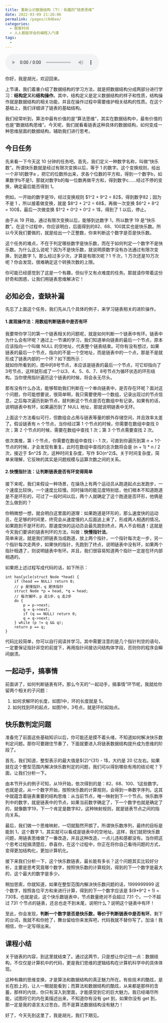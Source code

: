 ```yaml
---
title: 重新认识数据结构（下）：有趣的“链表思维”
date: 2022-03-09 21:26:06
permalink: /pages/c9d6ee/
categories:
  - 极客时间
  - 人人都能学会的编程入门课
tags:
  - 
---
```

<audio title="19.重新认识数据结构（下）：有趣的“链表思维”" src="https://static001.geekbang.org/resource/audio/c7/68/c7a1ebe0cbdf1f7a53b9e96937c40a68.mp3" controls="controls"></audio> 
<p>你好，我是胡光，欢迎回来。</p><p>上节课，我们着重介绍了数据结构的学习方法，就是把数据结构分成两部分进行学习：<strong>结构定义</strong>和<strong>结构操作</strong>。其中，结构定义是定义数据结构的样子和性质，结构操作就是数据结构的相关功能，并且在操作过程中需要维护相关结构的性质。在这个基础上，我们详细讲了链表的基础结构。</p><p>我们经常听到，算法中最有价值的是“算法思维”，其实在数据结构中，最有价值的也是“数据结构思维”。今天呢，我们就看看链表这种具体的数据结构，如何变成一种思维层面的数据结构，辅助我们进行思考。</p><h2>今日任务</h2><p>先来看一下今天这 10 分钟的任务吧。首先，我们定义一种数字名称，叫做“快乐数”。所谓快乐数就是经过有限次变换以后，等于 1 的数字。这个变换规则，给出一个非1的数字a ，把它的位数拎出来，求各个位数的平方和，得到一个数字b，如果数字b不是1，那就对数字b的每一位数再做平方和，得到数字c……经过不停的变换，确定最后能否得到 1。</p><p>例如，一开始的数字是19，经过变换规则  $1^2 + 9^2 = 82$，得到数字82；因为不是 1 ，所以接着做变换，就是 $8^2 + 2^2 = 68$，再做一次变换 $6^2 + 8^2 = 100$，最后一次做变换 $1^2 + 0^2 + 0^2 = 1$，得到了 1 以后，停止。</p><!-- [[[read_end]]] --><p>由于从 19 开始，通过有限次变换以后，能够到达数字 1，所以数字 19 是“快乐数”。在这个过程中，你应该明白，后面得到的82、68、100其实也是快乐数。所以今天我们要做的，就是给出一个正整数，你来判断这个数字是否是快乐数。</p><p>这个任务的难点，不在于判定哪些数字是快乐数，而在于如何判定一个数字不是快乐数。为什么这么说呢？因为不是快乐数，就说明原数字没有办法通过有限次变换，到达数字 1，那么经过多少次，才算是有限次呢？1 千次，1 万次还是10万次呢？你会发现，很难确定这个转换次数的上限。</p><p>你可能已经感觉到了这是一个有趣，但似乎又有点难度的任务。那就请你带着这份好奇和困惑，让我们用链表思维解决它！</p><h2>必知必会，查缺补漏</h2><p>先忘了上面这个任务，我们先从几个具体的例子，来学习链表相关的进阶操作。</p><h4>1.直观操作法：用数组判断链表中是否有环</h4><p>我要带你学习的第一个链表相关的问题呢，就是如何判断一个链表中有环。链表中为什么会有环呢？通过上一节课的学习，我们知道单向链表的最后一个节点，原本应该指向一个叫做 NULL 的空地址，代表整个链表结束。可你有没有想过，如果链表的最后一个节点，指向的不是一个空地址，而是链表中的一个点，那是不是就形成了链表内部的一个环？如下图所示：<br>
<img src="https://static001.geekbang.org/resource/image/25/fb/25e8197144387605db2862eecf68dffb.jpg" alt="" title="图1： 链表成环示意图"><br>
就如你所看到的，图中的8号节点，本应该是链表的最后一个节点，可它却指向了3号节点，这样就形成了一个以3、4、5、6、7、8号节点为循环状态的环形结构。当你使用指针遍历这个链表的时候，将会永无尽头。</p><p>那有没有什么办法，能够帮助我们判断在一个单向链表中，是否存在环呢？面对这个问题，你可能想要说，很简单啊，我只需要使用一个数组，记录出现过的节点信息，之后每次遍历到新节点，就判断这个节点是否在数组中有记录。如果有的话，说明链表中有环，如果遍历到了 NULL 地址，那就说明链表中无环。</p><p>上面这个方法看似可行，但数组会占用与链表等量的额外存储空间，并且效率太差了。假设链表有 n 个节点，当你经过第 1 个节点的时候，你需要在数组中查找 0 次；第 2 个节点的时候，需要在数组中查找 1 次；第 3 个节点需要查找 2 次。</p><p>依次类推，第 i 个节点，你需要在数组中查找 i - 1 次，可直到你遍历到第 n + 1个节点的时候，才会发现有重复。此时在数组中查找的总次数将会是 (n + 1) * n / 2 次，接近于 $n^2$ 次，这种时间复杂度，写作 $O(n^2)$。关于时间复杂度，简单来理解，它反映的其实是问题规模与运算次数之间的关系。</p><h4>2.快慢指针法：让判断链表是否有环变得简单</h4><p>接下来呢，我们来假设一种场景，在操场上有两个运动员从跑道起点出发跑步，一个速度比较快，一个速度比较慢。同时操场的能见度特别低，他们根本不知道跑道是不是环形的，可过了一段时间以后，两个人就确定了这个跑道是否环形，他俩是怎么做到的？</p><p>你稍微想一想，就会明白这里面的道理：如果跑道是环形的，那么速度快的运动员，在足够的时间里，终究会从速度慢的人后面追上来了，形成两人相遇的情况。如果跑到不是环形的，那速度快的运动员会最先跑到终点，两人不会相遇！这就是今天我们要讲的链表判环的方法，叫做：<strong>快慢指针法</strong>。<br>
<img src="https://static001.geekbang.org/resource/image/18/9d/18e27e3f96ab152c4ead158a0a85d59d.jpg" alt="" title="图2： 快慢指针法示意图"><br>
简单来说，就是我们把链表当成跑道，放上两个指针，一个指针每次走一步，另一个指针每次走两步，如果快的指针，先跑到了终点，说明链表中没有环，如果两个指针相遇了，则说明链表中有环。并且，我们很容易知道两个指针一定是在环内部相遇的。</p><p>如果把上述过程写成代码的话，如下所示：</p><pre><code>int hasCycle(struct Node *head) {
    if (head == NULL) return 0;
    // p 是慢指针，q 是快指针
    struct Node *p = head, *q = head;
    // 每次循环，p 走1步，q 走2步
    do {
        p = p-&gt;next;
        q = q-&gt;next;
        if (q == NULL) return 0;
        q = q-&gt;next;
    } while (p != q &amp;&amp; q); 
    return p == q;
}
</code></pre><p>代码比较简单，你可以自行阅读并学习。其中需要注意的是几个指针判空的语句，一定要保证指针非空的前提下，再用指针间接访问结构体字段，否则你的程序会瞬间崩溃。</p><h2>一起动手，搞事情</h2><p>前面讲了，如何判断链表有环。那么今天的“一起动手，搞事情”环节呢，我就给你留两个相关的子问题：</p><ol>
<li>如何求解环的长度，如图1中，环的长度就是 5。</li>
<li>如何找到环的起点，如图1中，3号点，就是环的起始点。</li>
</ol><h2>快乐数判定问题</h2><p>准备完了前面这些基础知识以后，你可能还是摸不着头绪，不知道如何解决快乐数判定问题。那你可要跟住节奏了，下面就要进入将链表数据结构提升成为思维的阶段了。</p><p>首先，我们知道，整型表示的最大值是${2}^{31} - 1$，大约是 20 亿左右。如果就在这个整型范围内解决快乐数判定的问题，我们可以得到哪些有用的结论呢？下面，让我们分析一下。</p><p>由本节开头的例子可知，从19开始，依次得到的是：82、68、100、1这些数字。也就是说，从一个数字开始，按照快乐数的计算规则，会得到一串数字序列。这其中就蕴含着链表重要的结构思维：从当前节点，唯一映射到下一个节点。快乐数序列中的数字，就是链表中的节点，如果当前数字确定了，下一个数字也就是确定了的，就像数字19，下一个肯定是数字82，这种映射规则，就是链表节点之间的指向关系。</p><p>最后，我们做一个思维映射，一切就豁然开朗了。所谓快乐数序列，最终的目标是能到 1，这个数字 1，其实就可以看成是链表中的空地址。这样，我们就把快乐数问题，用链表思维做了一番改造，并且这种改造，一点儿违和感都没有。当你把这个思考过程搞清楚后，恭喜你，在这个过程中，你正在将你自己看待问题的方式，变得更加结构化，更加计算机化。</p><p>接下来我们分析一下，这个快乐数链表，最长能有多长？这个问题其实比较好分析，主要是思考究竟哪个数字，按照快乐数的计算规则，得到的下一个数字是最大的，这个最大的数字是多少。</p><p>稍加思索，你就知道，如果在整型范围内解决快乐数问题的话，1999999999 这个数字，按照各位平方和来进行计算，得到的下一个数字应该是 $(9*9^2 + 1) = 730$，也就是说，这个快乐数链表中，节点数量绝对不会超过 731 个。一个不超过 731 个节点的链表，还总也走不到末尾，说明什么？说明这个链表中有环！</p><p>至此，你会发现，<strong>判断一个数字是否是快乐数，等价于判断链表中是否有环</strong>。剩下的台词，我就不和你抢了，舞台留给你来发挥吧，代码我就不替你写了。加油！我相信，你一定写得出来。</p><h2>课程小结</h2><p>关于链表的内容，到这里就结束了。通过这两节，只是想让你记住一点：数据结构，不仅仅是计算机中的代码，更是我们思维的逻辑结构在计算机科学中的具体体现。</p><p>这种有趣的思维变换，才是算法和数据结构的真正魅力所在。有些技术的酷炫，是长在脸上的，让人一眼就能看到；而算法和数据结构的酷炫，从来都是那样的含蓄，那样的内敛，你只有深入到里面，才能感受到它的巨大魅力。我已经竭尽所能，试图将它的内在美描述出来，不知道你有没有 get 到，如果你没有 get 到，那一定是我的语言太过苍白，而不是算法数据结构没有魅力！</p><p>好了，今天先到这里了，我是胡光，我们下期见。</p>